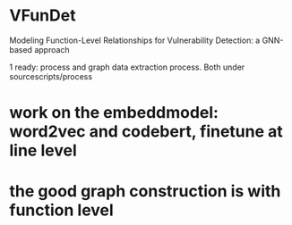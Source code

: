 # VFunDet
Modeling Function-Level Relationships for Vulnerability Detection: a GNN-based approach


1 ready:
process and graph data extraction process. Both under sourcescripts/process

# work on the embeddmodel: word2vec and codebert, finetune at line level



# the good graph construction is with function level
